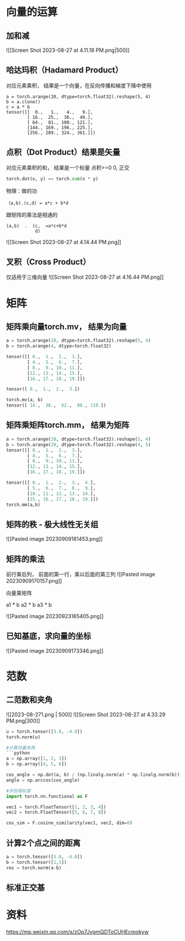 # 向量的运算

## 加和减

![[Screen Shot 2023-08-27 at 4.11.18 PM.png|500]]

##  哈达玛积（Hadamard Product）
对应元素乘积， 结果是一个向量，在反向传播和梯度下降中使用
```
a = torch.arange(20, dtype=torch.float32).reshape(5, 4)
b = a.clone()
c = a * b
tensor([[  0.,   1.,   4.,   9.],
        [ 16.,  25.,  36.,  49.],
        [ 64.,  81., 100., 121.],
        [144., 169., 196., 225.],
        [256., 289., 324., 361.]])
```

##  点积（Dot Product）结果是矢量
对应元素乘积的和， 结果是一个标量
点积>=0
0, 正交
```python 
torch.dot(x, y) == torch.sum(x * y)
```

物理：做的功
```
（a,b).(c,d) = a*c + b*d
```
跟矩阵的乘法是相通的
```
(a,b)  .  (c,  =a*c+b*d
           d)     
```

![[Screen Shot 2023-08-27 at 4.14.44 PM.png]]


## 叉积（Cross Product）

仅适用于三维向量
![[Screen Shot 2023-08-27 at 4.16.44 PM.png]]

# 矩阵
## 矩阵乘向量torch.mv， 结果为向量
```python
a = torch.arange(20, dtype=torch.float32).reshape(5, 4)
b = torch.arange(4, dtype=torch.float32)

tensor([[ 0.,  1.,  2.,  3.],
        [ 4.,  5.,  6.,  7.],
        [ 8.,  9., 10., 11.],
        [12., 13., 14., 15.],
        [16., 17., 18., 19.]])

tensor([ 0.,  1.,  2.,  3.])

torch.mv(a, b)
tensor([ 14.,  38.,  62.,  86., 110.])

```

## 矩阵乘矩阵torch.mm， 结果为矩阵
```python
a = torch.arange(20, dtype=torch.float32).reshape(5, 4)
b = torch.arange(20, dtype=torch.float32).reshape(4, 5)
tensor([[ 0.,  1.,  2.,  3.],
        [ 4.,  5.,  6.,  7.],
        [ 8.,  9., 10., 11.],
        [12., 13., 14., 15.],
        [16., 17., 18., 19.]])

tensor([[ 0.,  1.,  2.,  3.,  4.],
        [ 5.,  6.,  7.,  8.,  9.],
        [10., 11., 12., 13., 14.],
        [15., 16., 17., 18., 19.]])
torch.mm(a,b)
```

## 矩阵的秩 - 极大线性无关组
![[Pasted image 20230909181453.png]]


## 矩阵的乘法

前行乘后列， 前面的第一行，乘以后面的第三列
![[Pasted image 20230909170157.png]]

向量乘矩阵

a1 * b
a2 * b
a3 * b


![[Pasted image 20230923165405.png]]


## 已知基底，求向量的坐标

![[Pasted image 20230909173346.png]]

# 范数

## 二范数和夹角

![[2023-08-271.png | 500]]
![[Screen Shot 2023-08-27 at 4.33.29 PM.png|300]]


```python
u = torch.tensor([3.0, -4.0])
torch.norm(u)

#计算向量夹角
```python
a = np.array([1, 2, 3])
b = np.array([4, 5, 6])

cos_angle = np.dot(a, b) / (np.linalg.norm(a) * np.linalg.norm(b))
angle = np.arccos(cos_angle)

#余弦相似度
import torch.nn.functional as F

vec1 = torch.FloatTensor([1, 2, 3, 4])
vec2 = torch.FloatTensor([5, 6, 7, 8])

cos_sim = F.cosine_similarity(vec1, vec2, dim=0)
```

## 计算2个点之间的距离
```python
a = torch.tensor([3.0, -4.0])
b = torch.tensor([1,1])
res = torch.norm(a-b)
```


## 标准正交基


# 资料
https://mp.weixin.qq.com/s/zOp7JvpmQDToCUHEcmokyw